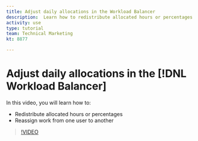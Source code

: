 ```yaml
---
title: Adjust daily allocations in the Workload Balancer
description:  Learn how to redistribute allocated hours or percentages and reassign work from one user to another.
activity: use
type: tutorial
team: Technical Marketing
kt: 8877

---
```

# Adjust daily allocations in the [!DNL Workload Balancer]

In this video, you will learn how to:

* Redistribute allocated hours or percentages
* Reassign work from one user to another


>[!VIDEO](https://video.tv.adobe.com/v/335165/?quality=12)
